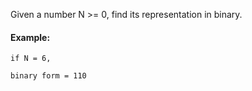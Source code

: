 Given a number N >= 0, find its representation in binary.

#### Example:

```
if N = 6,

binary form = 110
```
